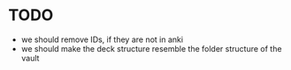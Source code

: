 # TODO

- we should remove IDs, if they are not in anki
- we should make the deck structure resemble the folder structure of the vault

